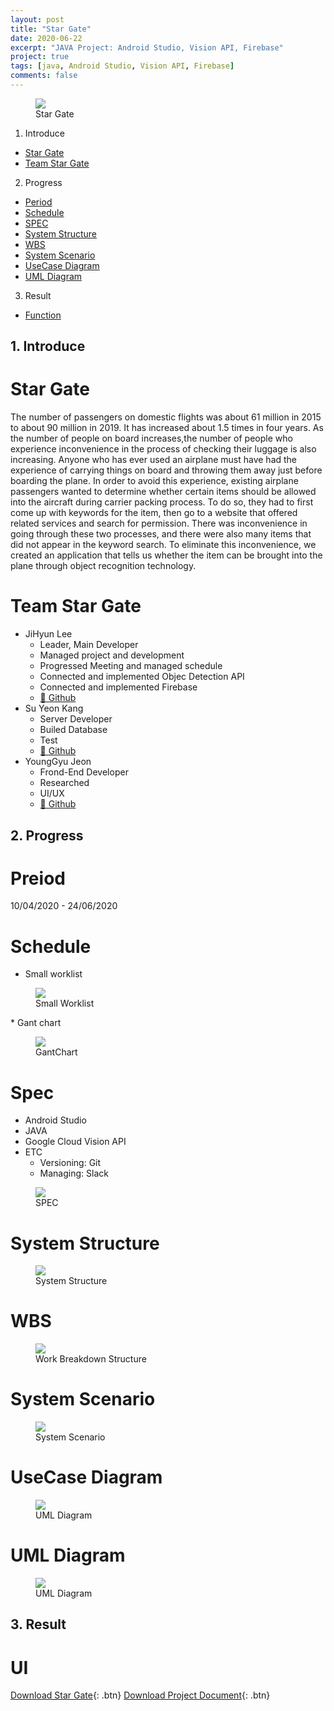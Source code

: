 ```yaml
---
layout: post
title: "Star Gate"
date: 2020-06-22
excerpt: "JAVA Project: Android Studio, Vision API, Firebase"
project: true
tags: [java, Android Studio, Vision API, Firebase]
comments: false
---
```


  <figure>
	  <img src="/assets/img/posts/star_gate/StarGate_logo.png">
	<figcaption>Star Gate</figcaption>
  </figure>

1. Introduce
  * [Star Gate](#star-gate)
  * [Team Star Gate](#team-star-gate)
2. Progress
  * [Period](#period)
  * [Schedule](#schedule)
  * [SPEC](#spec)
  * [System Structure](#system-structure)
  * [WBS](#wbs)
  * [System Scenario](#system-scenario)
  * [UseCase Diagram](#usecase-diagram)
  * [UML Diagram](#uml-diagram)
  
3. Result
  * [Function](#function)


## 1. Introduce

# Star Gate
The number of passengers on domestic flights was about 61 million in 2015 to about 90 million in 2019. It has increased about 1.5 times in four years. As the number of people on board increases,the number of people who experience inconvenience in the process of checking their luggage is also increasing. Anyone who has ever used an airplane must have had the experience of carrying things on board and throwing them away just before boarding the plane. In order to avoid this experience, existing airplane passengers wanted to determine whether certain items should be allowed into the aircraft during carrier packing process. To do so, they had to first come up with keywords for the item, then go to a website that offered related services and search for permission. There was inconvenience in going through these two processes, and there were also many items that did not appear in the keyword search. To eliminate this inconvenience, we created an application that tells us whether the item can be brought into the plane through object recognition technology.

# Team Star Gate
  * JiHyun Lee
    - Leader, Main Developer
    - Managed project and development
    - Progressed Meeting and managed schedule
    - Connected and implemented Objec Detection API
    - Connected and implemented Firebase
    - <a href="https://github.com/leehuhlee">🔗 Github</a>
  * Su Yeon Kang
    - Server Developer
    - Builed Database
    - Test
    - <a href="https://github.com/xjubep">🔗 Github</a>  
  * YoungGyu Jeon
    - Frond-End Developer
    - Researched
    - UI/UX
    - <a href="https://github.com/Jeon-YoungGyu">🔗 Github</a>


## 2. Progress

# Preiod
10/04/2020 - 24/06/2020

# Schedule
  * Small worklist
  <figure>
	  <a href="/assets/img/posts/star_gate/SmallWorklist.png"><img src="/assets/img/posts/star_gate/SmallWorklist.png"></a>
  <figcaption>Small Worklist</figcaption>
  </figure>
  * Gant chart
  <figure>
	  <a href="/assets/img/posts/star_gate/GantChart.png"><img src="/assets/img/posts/star_gate/GantChart.png"></a>
  <figcaption>GantChart</figcaption>
  </figure>

# Spec
  * Android Studio
  * JAVA
  * Google Cloud Vision API
  * ETC
    - Versioning: Git
    - Managing: Slack
  <figure>
	  <img src="/assets/img/posts/star_gate/SPEC.png">
  <figcaption>SPEC</figcaption>
  </figure>

# System Structure
  <figure>
	  <a href="/assets/img/posts/star_gate/SystemStructure.png"><img src="/assets/img/posts/star_gate/SystemStructure.png"></a>
  <figcaption>System Structure</figcaption>
  </figure>

# WBS
  <figure>
	  <a href="/assets/img/posts/star_gate/WBS.png"><img src="/assets/img/posts/star_gate/WBS.png"></a>
  <figcaption>Work Breakdown Structure</figcaption>
  </figure>

# System Scenario
  <figure>
	  <a href="/assets/img/posts/star_gate/SystemScenario.png"><img src="/assets/img/posts/star_gate/SystemScenario.png"></a>
  <figcaption>System Scenario</figcaption>
  </figure>

# UseCase Diagram
  <figure>
	  <a href="/assets/img/posts/star_gate/UseCaseDiagram.png"><img src="/assets/img/posts/star_gate/UseCaseDiagram.png"></a>
  <figcaption>UML Diagram</figcaption>
  </figure>

# UML Diagram
  <figure>
	  <a href="/assets/img/posts/star_gate/UMLDiagram.png"><img src="/assets/img/posts/star_gate/UMLDiagram.png"></a>
  <figcaption>UML Diagram</figcaption>
  </figure>


## 3. Result

# UI
  

[Download Star Gate](https://github.com/leehuhlee/Capstone-Design-II){: .btn}
[Download Project Document](https://leehuhlee.github.io/assets/pdf/StarGate.pdf){: .btn}
